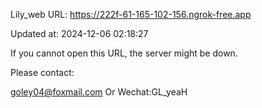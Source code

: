 Lily_web URL: https://222f-61-165-102-156.ngrok-free.app

Updated at: 2024-12-06 02:18:27

If you cannot open this URL, the server might be down.

Please contact: 

goley04@foxmail.com Or Wechat:GL_yeaH